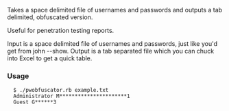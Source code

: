 Takes a space delimited file of usernames and passwords and outputs a tab delimited, obfuscated version.

Useful for penetration testing reports.

Input is a space delimited file of usernames and passwords, just like you'd get from john --show. Output is a tab separated file which you can chuck into Excel to get a quick table.

### Usage

      $ ./pwobfuscator.rb example.txt
      Administrator M**********************1
      Guest G******3
